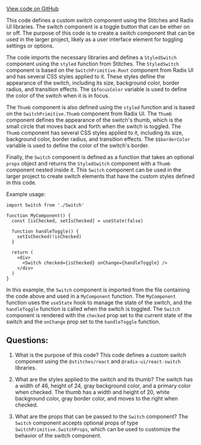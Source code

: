 [View code on GitHub](zoo-labs/zoo/blob/master/app/components/primitives/Switch.tsx)

This code defines a custom switch component using the Stitches and Radix UI libraries. The switch component is a toggle button that can be either on or off. The purpose of this code is to create a switch component that can be used in the larger project, likely as a user interface element for toggling settings or options.

The code imports the necessary libraries and defines a `StyledSwitch` component using the `styled` function from Stitches. The `StyledSwitch` component is based on the `SwitchPrimitive.Root` component from Radix UI and has several CSS styles applied to it. These styles define the appearance of the switch, including its size, background color, border radius, and transition effects. The `$$focusColor` variable is used to define the color of the switch when it is in focus.

The `Thumb` component is also defined using the `styled` function and is based on the `SwitchPrimitive.Thumb` component from Radix UI. The `Thumb` component defines the appearance of the switch's thumb, which is the small circle that moves back and forth when the switch is toggled. The `Thumb` component has several CSS styles applied to it, including its size, background color, border radius, and transition effects. The `$$borderColor` variable is used to define the color of the switch's border.

Finally, the `Switch` component is defined as a function that takes an optional `props` object and returns the `StyledSwitch` component with a `Thumb` component nested inside it. This `Switch` component can be used in the larger project to create switch elements that have the custom styles defined in this code.

Example usage:

```
import Switch from './Switch'

function MyComponent() {
  const [isChecked, setIsChecked] = useState(false)

  function handleToggle() {
    setIsChecked(!isChecked)
  }

  return (
    <div>
      <Switch checked={isChecked} onChange={handleToggle} />
    </div>
  )
}
```

In this example, the `Switch` component is imported from the file containing the code above and used in a `MyComponent` function. The `MyComponent` function uses the `useState` hook to manage the state of the switch, and the `handleToggle` function is called when the switch is toggled. The `Switch` component is rendered with the `checked` prop set to the current state of the switch and the `onChange` prop set to the `handleToggle` function.
## Questions: 
 1. What is the purpose of this code?
   This code defines a custom switch component using the `@stitches/react` and `@radix-ui/react-switch` libraries.

2. What are the styles applied to the switch and its thumb?
   The switch has a width of 46, height of 24, gray background color, and a primary color when checked. The thumb has a width and height of 20, white background color, gray border color, and moves to the right when checked.

3. What are the props that can be passed to the `Switch` component?
   The `Switch` component accepts optional props of type `SwitchPrimitive.SwitchProps`, which can be used to customize the behavior of the switch component.